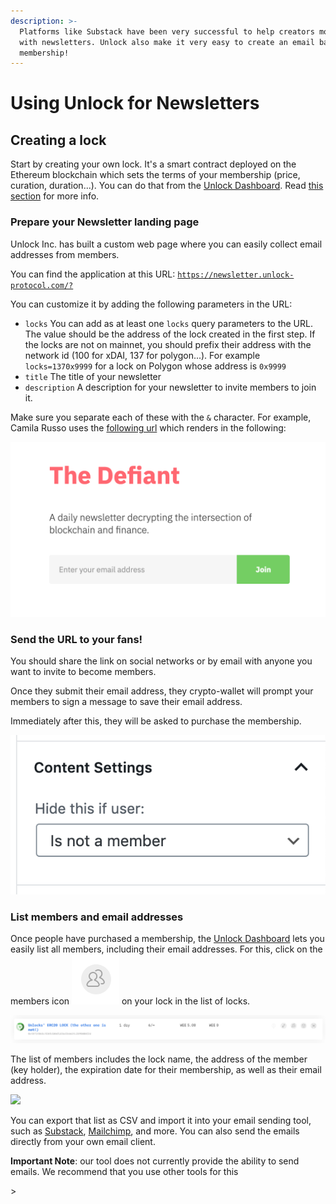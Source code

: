 ```yaml
---
description: >-
  Platforms like Substack have been very successful to help creators monetize
  with newsletters. Unlock also make it very easy to create an email based
  membership!
---
```


# Using Unlock for Newsletters

## Creating a lock

Start by creating your own lock. It's a smart contract deployed on the Ethereum blockchain which sets the terms of your membership (price, curation, duration...). You can do that from the [Unlock Dashboard](https://app.unlock-protocol.com/dashboard). Read [this section](https://docs.unlock-protocol.com/#create-a-lock) for more info.

### Prepare your Newsletter landing page

Unlock Inc. has built a custom web page where you can easily collect email addresses from members.

You can find the application at this URL: [`https://newsletter.unlock-protocol.com/?`](https://newsletter.unlock-protocol.com/)

You can customize it by adding the following parameters in the URL:

* `locks` You can add as at least one `locks` query parameters to the URL. The value should be the address of the lock created in the first step. If the locks are not on mainnet, you should prefix their address with the network id (100 for xDAI, 137 for polygon...). For example `locks=1370x9999` for a lock on Polygon whose address is `0x9999`
* `title` The title of your newsletter
* `description` A description for your newsletter to invite members to join it.

Make sure you separate each of these with the `&` character. For example, Camila Russo uses the [following url](https://newsletter.unlock-protocol.com/?title=The%20Defiant\&description=A%20daily%20newsletter%20decrypting%20the%20intersection%20of%20blockchain%20and%20finance.\&locks=10x43154Efc9cb33c80833C0dEc1E15bb9CfC1275e5\&locks=10xFA7001A0310B5E69B7b95B72aeBaA66C72E084bf) which renders in the following:

![Example of landing page for a Newsletter (title and description are set from the URL query parameters)](<../../.gitbook/assets/the-defiant (1) (1) (1).png>)

### Send the URL to your fans!

You should share the link on social networks or by email with anyone you want to invite to become members.

Once they submit their email address, they crypto-wallet will prompt your members to sign a message to save their email address.

Immediately after this, they will be asked to purchase the membership.

![The checkout interface to purchase a membership and join your newsletter (the price and name are based on your own lock...)](<../../.gitbook/assets/unlock-wordpress-plugin-settings (1).png>)

### List members and email addresses

Once people have purchased a membership, the [Unlock Dashboard](https://app.unlock-protocol.com/dashboard/) lets you easily list all members, including their email addresses. For this, click on the members icon ![](<../../.gitbook/assets/members-button (1) (1).png>) on your lock in the list of locks.

![A lock in the Unlock Dashboard](../../.gitbook/assets/lock-dashboard.png)

The list of members includes the lock name, the address of the member (key holder), the expiration date for their membership, as well as their email address.

![](../../.gitbook/assets/newsletter-members.png)

You can export that list as CSV and import it into your email sending tool, such as [Substack](https://substack.com/), [Mailchimp](https://mailchimp.com/), and more. You can also send the emails directly from your own email client.

**Important Note**: our tool does not currently provide the ability to send emails. We recommend that you use other tools for this

\>

